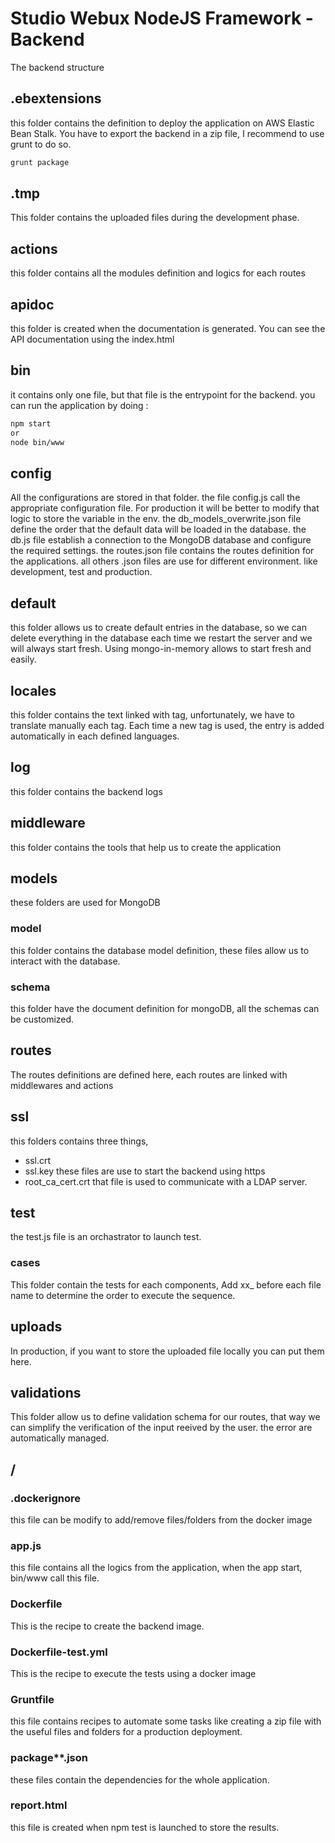 # Studio Webux NodeJS Framework - Backend

The backend structure

## .ebextensions

this folder contains the definition to deploy the application on AWS Elastic Bean Stalk.
You have to export the backend in a zip file, I recommend to use grunt to do so.

```bash
grunt package
```

## .tmp

This folder contains the uploaded files during the development phase.

## actions

this folder contains all the modules definition and logics for each routes

## apidoc

this folder is created when the documentation is generated. You can see the API documentation using the index.html

## bin

it contains only one file, but that file is the entrypoint for the backend.
you can run the application by doing :

```bash
npm start
or
node bin/www
```

## config

All the configurations are stored in that folder.
the file config.js call the appropriate configuration file.
For production it will be better to modify that logic to store the variable in the env.
the db_models_overwrite.json file define the order that the default data will be loaded in the database.
the db.js file establish a connection to the MongoDB database and configure the required settings.
the routes.json file contains the routes definition for the applications.
all others .json files are use for different environment. like development, test and production.

## default

this folder allows us to create default entries in the database, so we can delete everything in the database each time we restart the server and we will always start fresh. Using mongo-in-memory allows to start fresh and easily.

## locales

this folder contains the text linked with tag, unfortunately, we have to translate manually each tag.
Each time a new tag is used, the entry is added automatically in each defined languages.

## log

this folder contains the backend logs

## middleware

this folder contains the tools that help us to create the application

## models

these folders are used for MongoDB

### model

this folder contains the database model definition, these files allow us to interact with the database.

### schema

this folder have the document definition for mongoDB, all the schemas can be customized.

## routes

The routes definitions are defined here, each routes are linked with middlewares and actions

## ssl

this folders contains three things,

- ssl.crt
- ssl.key
  these files are use to start the backend using https
- root_ca_cert.crt
  that file is used to communicate with a LDAP server.

## test

the test.js file is an orchastrator to launch test.

### cases

This folder contain the tests for each components,
Add xx\_ before each file name to determine the order to execute the sequence.

## uploads

In production, if you want to store the uploaded file locally you can put them here.

## validations

This folder allow us to define validation schema for our routes, that way we can simplify the verification of the input reeived by the user. the error are automatically managed.

## /

### .dockerignore

this file can be modify to add/remove files/folders from the docker image

### app.js

this file contains all the logics from the application, when the app start, bin/www call this file.

### Dockerfile

This is the recipe to create the backend image.

### Dockerfile-test.yml

This is the recipe to execute the tests using a docker image

### Gruntfile

this file contains recipes to automate some tasks like creating a zip file with the useful files and folders for a production deployment.

### package\*\*.json

these files contain the dependencies for the whole application.

### report.html

this file is created when npm test is launched to store the results.
